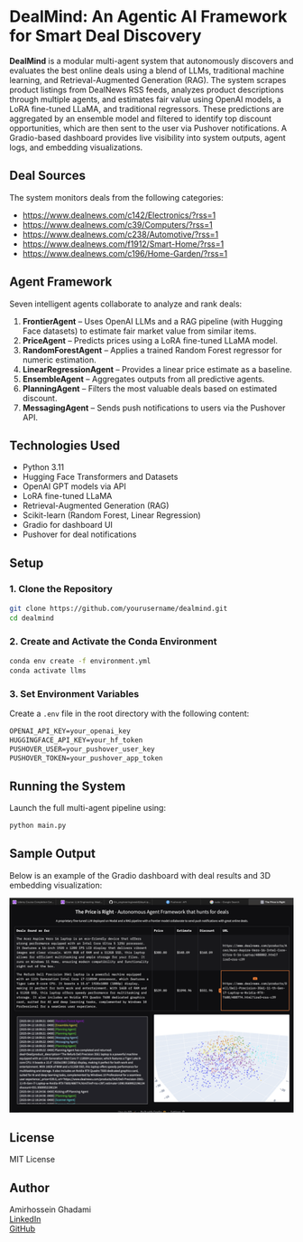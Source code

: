 # DealMind: An Agentic AI Framework for Smart Deal Discovery

**DealMind** is a modular multi-agent system that autonomously discovers and evaluates the best online deals using a blend of LLMs, traditional machine learning, and Retrieval-Augmented Generation (RAG). The system scrapes product listings from DealNews RSS feeds, analyzes product descriptions through multiple agents, and estimates fair value using OpenAI models, a LoRA fine-tuned LLaMA, and traditional regressors. These predictions are aggregated by an ensemble model and filtered to identify top discount opportunities, which are then sent to the user via Pushover notifications. A Gradio-based dashboard provides live visibility into system outputs, agent logs, and embedding visualizations.

## Deal Sources

The system monitors deals from the following categories:

- https://www.dealnews.com/c142/Electronics/?rss=1  
- https://www.dealnews.com/c39/Computers/?rss=1  
- https://www.dealnews.com/c238/Automotive/?rss=1  
- https://www.dealnews.com/f1912/Smart-Home/?rss=1  
- https://www.dealnews.com/c196/Home-Garden/?rss=1  

## Agent Framework

Seven intelligent agents collaborate to analyze and rank deals:

1. **FrontierAgent** – Uses OpenAI LLMs and a RAG pipeline (with Hugging Face datasets) to estimate fair market value from similar items.
2. **PriceAgent** – Predicts prices using a LoRA fine-tuned LLaMA model.
3. **RandomForestAgent** – Applies a trained Random Forest regressor for numeric estimation.
4. **LinearRegressionAgent** – Provides a linear price estimate as a baseline.
5. **EnsembleAgent** – Aggregates outputs from all predictive agents.
6. **PlanningAgent** – Filters the most valuable deals based on estimated discount.
7. **MessagingAgent** – Sends push notifications to users via the Pushover API.

## Technologies Used

- Python 3.11
- Hugging Face Transformers and Datasets
- OpenAI GPT models via API
- LoRA fine-tuned LLaMA
- Retrieval-Augmented Generation (RAG)
- Scikit-learn (Random Forest, Linear Regression)
- Gradio for dashboard UI
- Pushover for deal notifications

## Setup

### 1. Clone the Repository

```bash
git clone https://github.com/yourusername/dealmind.git
cd dealmind
```

### 2. Create and Activate the Conda Environment

```bash
conda env create -f environment.yml
conda activate llms
```

### 3. Set Environment Variables

Create a `.env` file in the root directory with the following content:

```env
OPENAI_API_KEY=your_openai_key
HUGGINGFACE_API_KEY=your_hf_token
PUSHOVER_USER=your_pushover_user_key
PUSHOVER_TOKEN=your_pushover_app_token
```

## Running the System

Launch the full multi-agent pipeline using:

```bash
python main.py
```

## Sample Output

Below is an example of the Gradio dashboard with deal results and 3D embedding visualization:

![Sample Output](sample.png)

## License

MIT License

## Author

Amirhossein Ghadami  
[LinkedIn](https://www.linkedin.com/in/amirhosseinghadami)  
[GitHub](https://github.com/amirgadami)